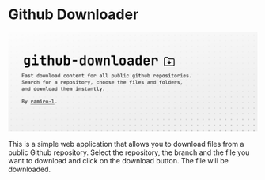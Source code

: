 # Github Downloader

![preview](./app/og.png)

This is a simple web application that allows you to download files from a public Github repository. Select the repository, the branch and the file you want to download and click on the download button. The file will be downloaded.
